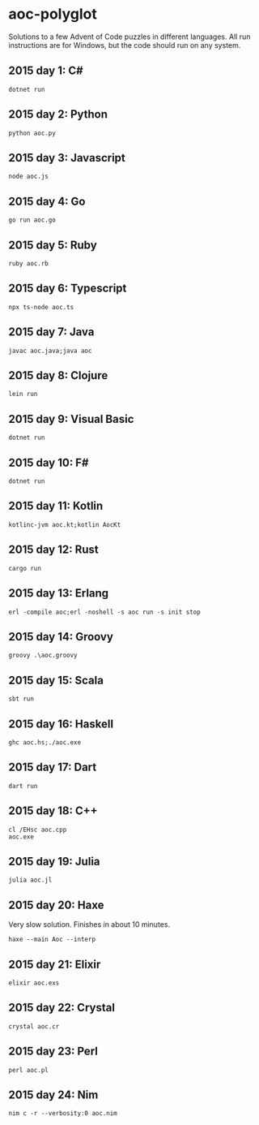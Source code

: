 # aoc-polyglot

Solutions to a few Advent of Code puzzles in different languages. All run instructions are for Windows, but the code should run on any system. 

## 2015 day 1: C#

```
dotnet run
```

## 2015 day 2: Python

```
python aoc.py
```

## 2015 day 3: Javascript

```
node aoc.js
```

## 2015 day 4: Go

```
go run aoc.go
```

## 2015 day 5: Ruby

```
ruby aoc.rb
```

## 2015 day 6: Typescript

```
npx ts-node aoc.ts
```

## 2015 day 7: Java

```
javac aoc.java;java aoc
```

## 2015 day 8: Clojure

```
lein run
```

## 2015 day 9: Visual Basic

```
dotnet run
```

## 2015 day 10: F#

```
dotnet run
```

## 2015 day 11: Kotlin

```
kotlinc-jvm aoc.kt;kotlin AocKt
```

## 2015 day 12: Rust

```
cargo run
```

## 2015 day 13: Erlang

```
erl -compile aoc;erl -noshell -s aoc run -s init stop
```

## 2015 day 14: Groovy

```
groovy .\aoc.groovy
```

## 2015 day 15: Scala

```
sbt run
```

## 2015 day 16: Haskell

```
ghc aoc.hs;./aoc.exe
```

## 2015 day 17: Dart

```
dart run
```

## 2015 day 18: C++

```
cl /EHsc aoc.cpp
aoc.exe
```

## 2015 day 19: Julia

```
julia aoc.jl
```

## 2015 day 20: Haxe

Very slow solution. Finishes in about 10 minutes.

```
haxe --main Aoc --interp
```

## 2015 day 21: Elixir

```
elixir aoc.exs
```

## 2015 day 22: Crystal

```
crystal aoc.cr
```

## 2015 day 23: Perl

```
perl aoc.pl
```

## 2015 day 24: Nim

```
nim c -r --verbosity:0 aoc.nim
```

